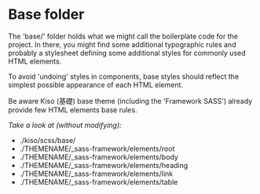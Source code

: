 Base folder
==========

The 'base/' folder holds what we might call the boilerplate code for the project. In there, you might find some additional typographic rules and probably a stylesheet defining some additional styles for commonly used HTML elements.

To avoid 'undoing' styles in components, base styles should reflect the simplest possible appearance of each HTML element.

Be aware Kiso (基礎) base theme (including the 'Framework SASS') already provide few HTML elements base rules.

*Take a look at (without modifying):*

* ./kiso/scss/base/
* ./THEMENAME/_sass-framework/elements/root
* ./THEMENAME/_sass-framework/elements/body
* ./THEMENAME/_sass-framework/elements/heading
* ./THEMENAME/_sass-framework/elements/link
* ./THEMENAME/_sass-framework/elements/table
